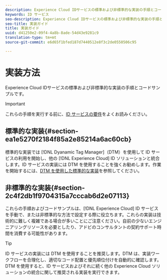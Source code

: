 ```yaml
---
description: Experience Cloud IDサービスの標準および非標準的な実装の手順とコードサンプルです。
keywords: ID サービス
seo-description: Experience Cloud IDサービスの標準および非標準的な実装の手順とコードサンプルです。
seo-title: 実装ガイド
title: 実装ガイド
uuid: d41250e2-09f4-4a8b-8ade-54d43e9281c9
translation-type: tm+mt
source-git-commit: e6d65f1bfed187d7440512e8f3c2de0550506c95

---
```



# 実装方法

Experience Cloud IDサービスの標準および非標準的な実装の手順とコードサンプルです。

>[!IMPORTANT]
>
>これらの手順を実行する前に、[ID サービスの要件](../reference/requirements.md)をよくお読みください。

## 標準的な実装{#section-ea1e5270f2184f85a2e85214a6ac60cb}

標準的な実装では [!DNL Dyanamic Tag Manager]（DTM）を使用して ID サービスの利用を開始し、他の [!DNL Experience Cloud] ID ソリューションと統合します。ID サービスの実装には DTM を使用することを強くお勧めします。作業を開始するには、[DTM を使用した標準的な実装](../implementation-guides/standard.md#concept-89cd0199a9634fc48644f2d61e3d2445)を参照してください。

## 非標準的な実装{#section-2c4f2db1f9704315a7cccab6d2e07113}

これらの手順およびコードサンプルは、[!DNL Experience Cloud] ID サービスを手動で、または非標準的な方法で設定する際に役立ちます。これらの実装は技術的に難しく複雑である場合が多いことにご注意ください。自前の少ないエンジニアリングリソースを必要としたり、アドビのコンサルタントの契約サポート時間を消費する可能性があります。

>[!TIP]
>
>ID サービスの実装には DTM を使用することを推奨します。DTM は、実装ワークフローを合理化し、適切なコード配置と優先順位付けを自動的に確認します。DTM を使用すると、ID サービスおよびそれに続く他の Experience Cloud ソリューションの統合に関して推奨される実装を実行できます。

